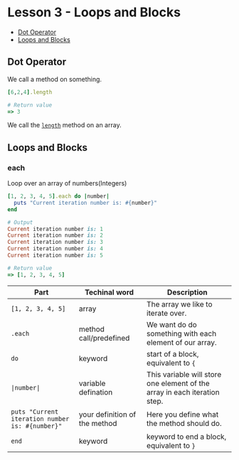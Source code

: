 # Lesson 3 - Loops and Blocks

  - [Dot Operator](#dot-operator)
  - [Loops and Blocks](#loops-and-blocks)

## Dot Operator

We call a method on something. 
```ruby
[6,2,4].length

# Return value
=> 3
```

We call the [`length`](https://rubyapi.org/2.7/o/array#method-i-length) method on an array. 

## Loops and Blocks

### each

Loop over an array of numbers(Integers)
```ruby
[1, 2, 3, 4, 5].each do |number|
  puts "Current iteration number is: #{number}"
end

# Output
Current iteration number is: 1
Current iteration number is: 2
Current iteration number is: 3
Current iteration number is: 4
Current iteration number is: 5

# Return value
=> [1, 2, 3, 4, 5]
```

|Part|Techinal word|Description|
|-|-|-|
|`[1, 2, 3, 4, 5]`|array|The array we like to iterate over.|
|`.each`|method call/predefined|We want do do something with each element of our array.|
|`do`|keyword|start of a block, equivalent to `{`|
|`\|number\|`|variable defination|This variable will store one element of the array in each iteration step.|
|`puts "Current iteration number is: #{number}"`|your definition of the method|Here you define what the method should do.|
|`end`|keyword|keyword to end a block, equivalent to `}`|
